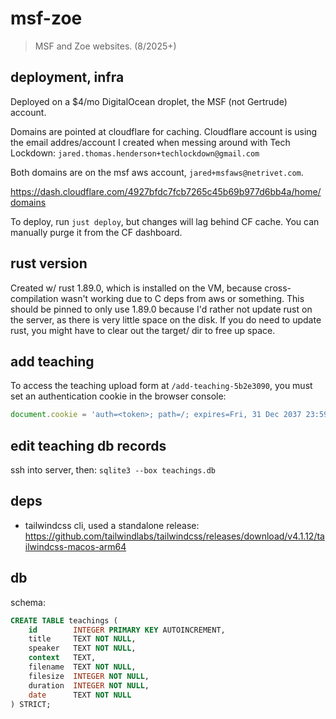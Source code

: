 # msf-zoe

> MSF and Zoe websites. (8/2025+)

## deployment, infra

Deployed on a $4/mo DigitalOcean droplet, the MSF (not Gertrude) account.

Domains are pointed at cloudflare for caching. Cloudflare account is using the email
addres/account I created when messing around with Tech Lockdown:
`jared.thomas.henderson+techlockdown@gmail.com`

Both domains are on the msf aws account, `jared+msfaws@netrivet.com`.

https://dash.cloudflare.com/4927bfdc7fcb7265c45b69b977d6bb4a/home/domains

To deploy, run `just deploy`, but changes will lag behind CF cache. You can manually purge
it from the CF dashboard.

## rust version

Created w/ rust 1.89.0, which is installed on the VM, because cross-compilation wasn't
working due to C deps from aws or something. This should be pinned to only use 1.89.0
because I'd rather not update rust on the server, as there is very little space on the
disk. If you do need to update rust, you might have to clear out the target/ dir to free
up space.

## add teaching

To access the teaching upload form at `/add-teaching-5b2e3090`, you must set an
authentication cookie in the browser console:

```javascript
document.cookie = 'auth=<token>; path=/; expires=Fri, 31 Dec 2037 23:59:59 GMT';
```

## edit teaching db records

ssh into server, then: `sqlite3 --box teachings.db`

## deps

- tailwindcss cli, used a standalone release:
  https://github.com/tailwindlabs/tailwindcss/releases/download/v4.1.12/tailwindcss-macos-arm64

## db

schema:

```sql
CREATE TABLE teachings (
    id        INTEGER PRIMARY KEY AUTOINCREMENT,
    title     TEXT NOT NULL,
    speaker   TEXT NOT NULL,
    context   TEXT,
    filename  TEXT NOT NULL,
    filesize  INTEGER NOT NULL,
    duration  INTEGER NOT NULL,
    date      TEXT NOT NULL
) STRICT;
```
